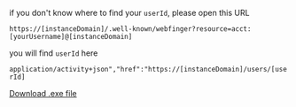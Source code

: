 if you don't know where to find your `userId`, please open this URL

`https://[instanceDomain]/.well-known/webfinger?resource=acct:[yourUsername]@[instanceDomain]`

you will find `userId` here

`application/activity+json","href":"https://[instanceDomain]/users/[userId]`


[Download .exe file](https://github.com/Hana-ame/missakujo/releases/tag/v0.0.0])